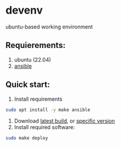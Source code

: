 # devenv

ubuntu-based working environment

## Requierements:
1. ubuntu (22.04)
2. [ansible](https://docs.ansible.com/ansible/latest/)

## Quick start:
1. Install requirements
```bash
sudo apt install -y make ansible
```
1. Download [latest build](https://gitlab.com/egnd/workspace/-/archive/master/workspace-master.zip), or [specific version](https://gitlab.com/egnd/workspace/-/releases)
2. Install required software:
```bash
sudo make deploy
```
